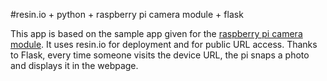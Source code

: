 #resin.io + python + raspberry pi camera module + flask

This app is based on the sample app given for the [raspberry pi camera module](https://github.com/resin-io-projects/resin-rpi-python-picamera). It uses resin.io for deployment and for public URL access. Thanks to Flask, every time someone visits the device URL, the pi snaps a photo and displays it in the webpage. 